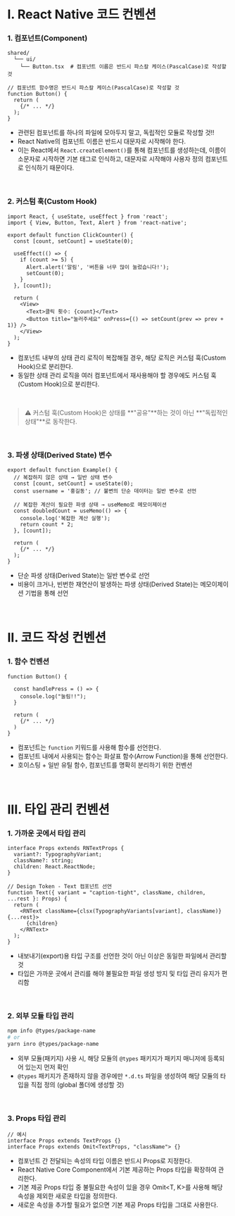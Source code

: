 # I. React Native 코드 컨벤션

### 1. 컴포넌트(Component)
```
shared/             
  └── ui/            
    └── Button.tsx  # 컴포넌트 이름은 반드시 파스칼 케이스(PascalCase)로 작성할 것
```
```tsx
// 컴포넌트 함수명은 반드시 파스칼 케이스(PascalCase)로 작성할 것
function Button() {
  return (
    {/* ... */}
  );
}
```

- 관련된 컴포넌트를 하나의 파일에 모아두지 말고, 독립적인 모듈로 작성할 것!!
- React Native의 컴포넌트 이름은 반드시 대문자로 시작해야 한다.
- 이는 React에서 `React.createElement()`를 통해 컴포넌트를 생성하는데, 이름이 소문자로 시작하면 기본 태그로 인식하고, 대문자로 시작해야 사용자 정의 컴포넌트로 인식하기 때문이다.

<br />

### 2. 커스텀 훅(Custom Hook)
```tsx
import React, { useState, useEffect } from 'react';
import { View, Button, Text, Alert } from 'react-native';

export default function ClickCounter() {
  const [count, setCount] = useState(0);

  useEffect(() => {
    if (count >= 5) {
      Alert.alert('알림', '버튼을 너무 많이 눌렀습니다!');
      setCount(0);
    }
  }, [count]);

  return (
    <View>
      <Text>클릭 횟수: {count}</Text>
      <Button title="눌러주세요" onPress={() => setCount(prev => prev + 1)} />
    </View>
  );
}
```

- 컴포넌트 내부의 상태 관리 로직이 복잡해질 경우, 해당 로직은 커스텀 훅(Custom Hook)으로 분리한다.
- 동일한 상태 관리 로직을 여러 컴포넌트에서 재사용해야 할 경우에도 커스텀 훅(Custom Hook)으로 분리한다.

<br />

> ⚠️ 커스텀 훅(Custom Hook)은 상태를 **"공유"**하는 것이 아닌 **"독립적인 상태"**로 동작한다.

<br />

### 3. 파생 상태(Derived State) 변수
```tsx
export default function Example() {
  // 복잡하지 않은 상태 → 일반 상태 변수
  const [count, setCount] = useState(0);
  const username = '홍길동'; // 불변의 단순 데이터는 일반 변수로 선언

  // 복잡한 계산이 필요한 파생 상태 → useMemo로 메모이제이션
  const doubledCount = useMemo(() => {
    console.log('복잡한 계산 실행');
    return count * 2;
  }, [count]);

  return (
    {/* ... */}
  );
}
```
- 단순 파생 상태(Derived State)는 일반 변수로 선언
- 비용이 크거나, 빈번한 재연산이 발생하는 파생 상태(Derived State)는 메모이제이션 기법을 통해 선언

<br />

# II. 코드 작성 컨벤션

### 1. 함수 컨벤션
```tsx
function Button() {

  const handlePress = () => {
    console.log("눌림!!");
  }

  return (
    {/* ... */}
  )
}
```

- 컴포넌트는 `function` 키워드를 사용해 함수를 선언한다.
- 컴포넌트 내에서 사용되는 함수는 화살표 함수(Arrow Function)을 통해 선언한다.
- 호이스팅 + 일반 유틸 함수, 컴포넌트를 명확히 분리하기 위한 컨벤션

<br />

# III. 타입 관리 컨벤션

### 1. 가까운 곳에서 타입 관리
```tsx
interface Props extends RNTextProps {
  variant?: TypographyVariant;
  className?: string;
  children: React.ReactNode;
}

// Design Token - Text 컴포넌트 선언
function Text({ variant = "caption-tight", className, children, ...rest }: Props) {
  return (
    <RNText className={clsx(TypographyVariants[variant], className)} {...rest}>
      {children}
    </RNText>
  );
}
```

- 내보내기(export)용 타입 구조를 선언한 것이 아닌 이상은 동일한 파일에서 관리할 것
- 타입은 가까운 곳에서 관리를 해야 불필요한 파일 생성 방지 및 타입 관리 유지가 편리함

<br />

### 2. 외부 모듈 타입 관리
```bash
npm info @types/package-name
# or
yarn inro @types/package-name
```

- 외부 모듈(패키지) 사용 시, 해당 모듈의 `@types` 패키지가 패키지 매니저에 등록되어 있는지 먼저 확인
- `@types` 패키지가 존재하지 않을 경우에만 `*.d.ts` 파일을 생성하여 해당 모듈의 타입을 직접 정의 (global 폴더에 생성할 것)

<br />

### 3. Props 타입 관리

```tsx
// 예시
interface Props extends TextProps {}
interface Props extends Omit<TextProps, "className"> {}
```

- 컴포넌트 간 전달되는 속성의 타입 이름은 반드시 Props로 지정한다.
- React Native Core Component에서 기본 제공하는 Props 타입을 확장하여 관리한다.
- 기본 제공 Props 타입 중 불필요한 속성이 있을 경우 Omit<T, K>를 사용해 해당 속성을 제외한 새로운 타입을 정의한다.
- 새로운 속성을 추가할 필요가 없으면 기본 제공 Props 타입을 그대로 사용한다.